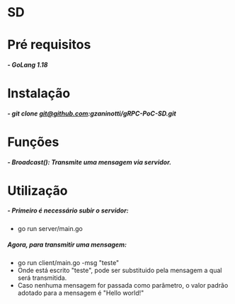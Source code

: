 # SD
# Pré requisitos
##### - GoLang 1.18
# Instalação
##### - git clone git@github.com:gzaninotti/gRPC-PoC-SD.git
#  Funções
##### - Broadcast(): Transmite uma mensagem via servidor.
# Utilização
##### - Primeiro é necessário subir o servidor:
- go run server/main.go
##### Agora, para transmitir uma mensagem:
- go run client/main.go -msg "teste"
- Onde está escrito "teste", pode ser substituido pela mensagem a qual será transmitida.
- Caso nenhuma mensagem for passada como parâmetro, o valor padrão adotado para a mensagem é "Hello world!"

